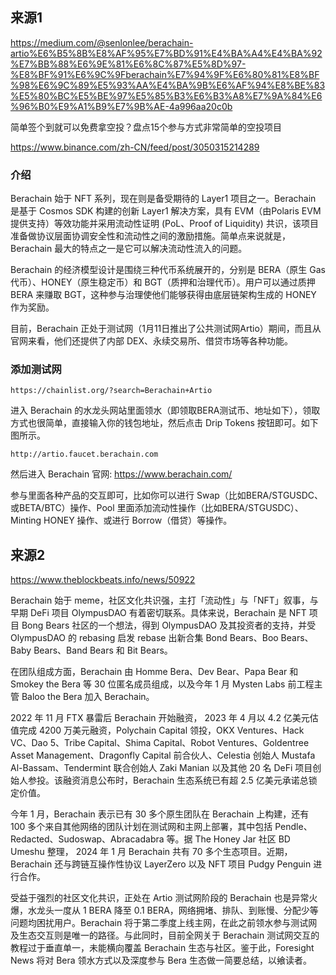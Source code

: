 ## 来源1
https://medium.com/@senlonlee/berachain-artio%E6%B5%8B%E8%AF%95%E7%BD%91%E4%BA%A4%E4%BA%92%E7%BB%88%E6%9E%81%E6%8C%87%E5%8D%97-%E8%BF%91%E6%9C%9Fberachain%E7%94%9F%E6%80%81%E8%BF%98%E6%9C%89%E5%93%AA%E4%BA%9B%E6%AF%94%E8%BE%83%E5%80%BC%E5%BE%97%E5%85%B3%E6%B3%A8%E7%9A%84%E6%96%B0%E9%A1%B9%E7%9B%AE-4a996aa20c0b

简单签个到就可以免费拿空投？盘点15个参与方式非常简单的空投项目

https://www.binance.com/zh-CN/feed/post/3050315214289

### 介绍
Berachain 始于 NFT 系列，现在则是备受期待的 Layer1 项目之一。Berachain 是基于 Cosmos SDK 构建的创新 Layer1 解决方案，具有 EVM（由Polaris EVM提供支持）等效功能并采用流动性证明 (PoL、Proof of Liquidity) 共识，该项目准备做协议层面协调安全性和流动性之间的激励措施。简单点来说就是，Berachain 最大的特点之一是它可以解决流动性流入的问题。

Berachain 的经济模型设计是围绕三种代币系统展开的，分别是 BERA（原生 Gas 代币）、HONEY（原生稳定币）和 BGT（质押和治理代币）。用户可以通过质押 BERA 来赚取 BGT，这种参与治理使他们能够获得由底层链架构生成的 HONEY 作为奖励。

目前，Berachain 正处于测试网（1月11日推出了公共测试网Artio）期间，而且从官网来看，他们还提供了内部 DEX、永续交易所、借贷市场等各种功能。

### 添加测试网
```
https://chainlist.org/?search=Berachain+Artio
```

进入 Berachain 的水龙头网站里面领水（即领取BERA测试币、地址如下），领取方式也很简单，直接输入你的钱包地址，然后点击 Drip Tokens 按钮即可。如下图所示。
```
http://artio.faucet.berachain.com
```

然后进入 Berachain 官网:
https://www.berachain.com/

参与里面各种产品的交互即可，比如你可以进行 Swap（比如BERA/STGUSDC、或BETA/BTC）操作、Pool 里面添加流动性操作（比如BERA/STGUSDC）、Minting HONEY 操作、或进行 Borrow（借贷）等操作。




## 来源2
https://www.theblockbeats.info/news/50922

Berachain 始于 meme，社区文化共识强，主打「流动性」与「NFT」叙事，与早期 DeFi 项目 OlympusDAO 有着密切联系。具体来说，Berachain 是 NFT 项目 Bong Bears 社区的一个想法，得到 OlympusDAO 及其投资者的支持，并受 OlympusDAO 的 rebasing 启发 rebase 出新合集 Bond Bears、Boo Bears、Baby Bears、Band Bears 和 Bit Bears。

在团队组成方面，Berachain 由 Homme Bera、Dev Bear、Papa Bear 和 Smokey the Bera 等 30 位匿名成员组成，以及今年 1 月 Mysten Labs 前工程主管 Baloo the Bera 加入 Berachain。

2022 年 11 月 FTX 暴雷后 Berachain 开始融资， 2023 年 4 月以 4.2 亿美元估值完成 4200 万美元融资，Polychain Capital 领投，OKX Ventures、Hack VC、Dao 5、Tribe Capital、Shima Capital、Robot Ventures、Goldentree Asset Management、Dragonfly Capital 前合伙人、Celestia 创始人 Mustafa Al-Bassam、Tendermint 联合创始人 Zaki Manian 以及其他 20 名 DeFi 项目创始人参投。该融资消息公布时，Berachain 生态系统已有超 2.5 亿美元承诺总锁定价值。

今年 1 月，Berachain 表示已有 30 多个原生团队在 Berachain 上构建，还有 100 多个来自其他网络的团队计划在测试网和主网上部署，其中包括 Pendle、Redacted、Sudoswap、Abracadabra 等。据 The Honey Jar 社区 BD Umeshu 整理， 2024 年 1 月 Berachain 共有 70 多个生态项目。近期，Berachain 还与跨链互操作性协议 LayerZero 以及 NFT 项目 Pudgy Penguin 进行合作。

受益于强烈的社区文化共识，正处在 Artio 测试网阶段的 Berachain 也是异常火爆，水龙头一度从 1 BERA 降至 0.1 BERA，网络拥堵、排队、到账慢、分配少等问题均困扰用户。Berachain 将于第二季度上线主网，在此之前领水参与测试网及生态交互则是唯一的路径。与此同时，目前全网关于 Berachain 测试网交互的教程过于垂直单一，未能横向覆盖 Berachain 生态与社区。鉴于此，Foresight News 将对 Bera 领水方式以及深度参与 Bera 生态做一简要总结，以飨读者。
